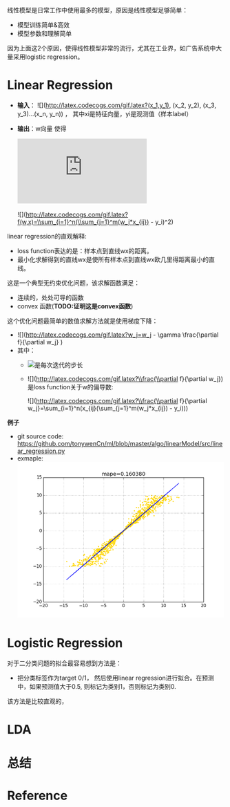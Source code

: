 线性模型是日常工作中使用最多的模型，原因是线性模型足够简单：
- 模型训练简单&高效
- 模型参数和理解简单

因为上面这2个原因，使得线性模型非常的流行，尤其在工业界，如广告系统中大量采用logistic regression。

# Linear Regression
- **输入**： ![](http://latex.codecogs.com/gif.latex?(x_1,y_1), (x_2, y_2), (x_3, y_3)...(x_n, y_n)) ， 其中xi是特征向量，yi是观测值（样本label）
- **输出**：w向量 使得 
   
   ![](http://latex.codecogs.com/gif.latex?w=min(f(x))) 
   
   ![](http://latex.codecogs.com/gif.latex?f(w,x)=\\sum_{i=1}^n(\\sum_{j=1}^m(w_j*x_{ij}) - y_i)^2) 

linear regression的直观解释:
- loss function表达的是：样本点到直线wx的距离。
- 最小化求解得到的直线wx是使所有样本点到直线wx欧几里得距离最小的直线。

这是一个典型无约束优化问题，该求解函数满足：
- 连续的，处处可导的函数
- convex 函数(**TODO:证明这是convex函数**)

这个优化问题最简单的数值求解方法就是使用梯度下降：
- ![](http://latex.codecogs.com/gif.latex?w_j=w_j - \\gamma \\frac{\\partial f}{\\partial w_j} ) 
- 其中：
   - ![](http://latex.codecogs.com/gif.latex?\\gamma)是每次迭代的步长
   - ![](http://latex.codecogs.com/gif.latex?\\frac{\\partial f}{\\partial w_j}) 是loss function关于w的偏导数:
      
      ![](http://latex.codecogs.com/gif.latex?\\frac{\\partial f}{\\partial w_j}=\\sum_{i=1}^n(x_{ij}(\\sum_{j=1}^m(w_j*x_{ij}) - y_i)))

**例子**
- git source code: https://github.com/tonywenCn/ml/blob/master/algo/linearModel/src/linear_regression.py
- exmaple: ![](src/img/linear_regression_test1.png)

# Logistic Regression
对于二分类问题的拟合最容易想到方法是：
- 把分类标签作为target 0/1， 然后使用linear regression进行拟合。在预测中，如果预测值大于0.5, 则标记为类别1，否则标记为类别0.

该方法是比较直观的，


# LDA

# 总结

# Reference
